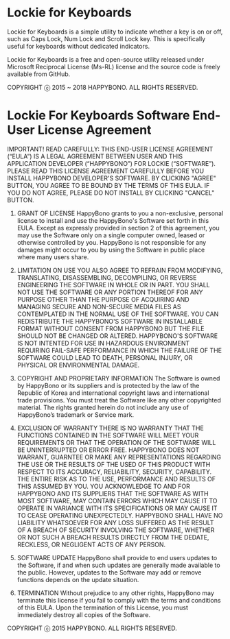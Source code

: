 # Lockie for Keyboards
Lockie for Keyboards is a simple utility to indicate whether a key is on or off, such as Caps Lock, Num Lock and Scroll Lock key. This is specifically useful for keyboards without dedicated indicators.

Lockie for Keyboards is a free and open-source utility released under Microsoft Reciprocal License (Ms-RL) license and the source code is freely available from GitHub.

COPYRIGHT ⓒ 2015 ~ 2018 HAPPYBONO. ALL RIGHTS RESERVED.


# Lockie For Keyboards Software End-User License Agreement

IMPORTANT! READ CAREFULLY: THIS END-USER LICENSE AGREEMENT (“EULA”) IS A LEGAL AGREEMENT BETWEEN USER AND THIS APPLICATION DEVELOPER (“HAPPYBONO”) FOR LOCKIE (“SOFTWARE”). PLEASE READ THIS LICENSE AGREEMENT CAREFULLY BEFORE YOU INSTALL HAPPYBONO DEVELOPER'S SOFTWARE. BY CLICKING "AGREE" BUTTON, YOU AGREE TO BE BOUND BY THE TERMS OF THIS EULA. IF YOU DO NOT AGREE, PLEASE DO NOT INSTALL BY CLICKING "CANCEL" BUTTON.

1. GRANT OF LICENSE
HappyBono grants to you a non-exclusive, personal license to install and use the HappyBono's Software set forth in this EULA. Except as expressly provided in section 2 of this agreement, you may use the Software only on a single computer owned, leased or otherwise controlled by you. HappyBono is not responsible for any damages might occur to you by using the Software in public place where many users share. 

2. LIMITATION ON USE
YOU ALSO AGREE TO REFRAIN FROM MODIFYING, TRANSLATING, DISASSEMBLING, DECOMPILING, OR REVERSE ENGINEERING THE SOFTWARE IN WHOLE OR IN PART. YOU SHALL NOT USE THE SOFTWARE OR ANY PORTION THEREOF FOR ANY PURPOSE OTHER THAN THE PURPOSE OF ACQUIRING AND MANAGING SECURE AND NON-SECURE MEDIA FILES AS CONTEMPLATED IN THE NORMAL USE OF THE SOFTWARE. YOU CAN REDISTRIBUTE THE HAPPYBONO'S SOFTWARE IN INSTALLABLE FORMAT WITHOUT CONSENT FROM HAPPYBONO BUT THE FILE SHOULD NOT BE CHANGED OR ALTERED. HAPPYBONO'S SOFTWARE IS NOT INTENTED FOR USE IN HAZARDOUS ENVIRONMENT REQUIRING FAIL-SAFE PERFORMANCE IN WHICH THE FAILURE OF THE SOFTWARE COULD LEAD TO DEATH, PERSONAL INJURY, OR PHYSICAL OR ENVIRONMENTAL DAMAGE.

3. COPYRIGHT AND PROPRIETARY INFORMATION
The Software is owned by HappyBono or its suppliers and is protected by the law of the Republic of Korea and international copyright laws and international trade provisions. You must treat the Software like any other copyrighted material. The rights granted herein do not include any use of HappyBono’s trademark or Service mark.

4. EXCLUSION OF WARRANTY
THERE IS NO WARRANTY THAT THE FUNCTIONS CONTAINED IN THE SOFTWARE WILL MEET YOUR REQUIREMENTS OR THAT THE OPERATION OF THE SOFTWARE WILL BE UNINTERRUPTED OR ERROR FREE. HAPPYBONO DOES NOT WARRANT, GUARNTEE OR MAKE ANY REPRESENTATIONS REGARDING THE USE OR THE RESULTS OF THE USED OF THIS PRODUCT WITH RESPECT TO ITS ACCURACY, RELIABILITY, SECURITY, CAPABILITY. THE ENTIRE RISK AS TO THE USE, PERFORMANCE AND RESULTS OF THIS ASSUMED BY YOU. 
YOU ACKNOWLEDGE TO AND FOR HAPPYBONO AND ITS SUPPLIERS THAT THE SOFTWARE AS WITH MOST SOFTWARE, MAY CONTAIN ERRORS WHICH MAY CAUSE IT TO OPERATE IN VARIANCE WITH ITS SPECIFICATIONS OR MAY CAUSE IT TO CEASE OPERATING UNEXPECTEDLY. HAPPYBONO SHALL HAVE NO LIABILITY WHATSOEVER FOR ANY LOSS SUFFERED AS THE RESULT OF A BREACH OF SECURITY INVOLVING THE SOFTWARE, WHETHER OR NOT SUCH A BREACH RESULTS DIRECTLY FROM THE DEDATE, RECKLESS, OR NEGLIGENT ACTS OF ANY PERSON.

5. SOFTWARE UPDATE
HappyBono shall provide to end users updates to the Software, if and when such updates are generally made available to the public. However, updates to the Software may add or remove functions depends on the update situation.

6. TERMINATION
Without prejudice to any other rights, HappyBono may terminate this license if you fail to comply with the terms and conditions of this EULA. Upon the termination of this License, you must immediately destroy all copies of the Software.

COPYRIGHT ⓒ 2015 HAPPYBONO. ALL RIGHTS RESERVED.
